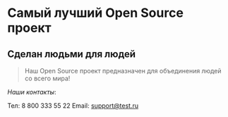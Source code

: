 # Самый лучший Open Source проект

## Сделан людьми для людей

> Наш Open Source проект предназначен для объединения людей со всего мира!

_Наши контакты_:

Тел: 8 800 333 55 22
Email: support@test.ru
